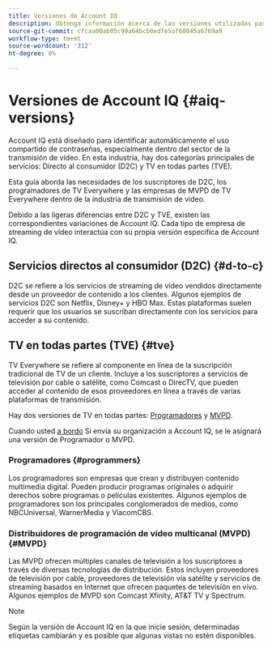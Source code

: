 ```yaml
---
title: Versiones de Account IQ
description: Obtenga información acerca de las versiones utilizadas para diferentes servicios en Account IQ.
source-git-commit: cfcaa00ab05c99a64bcb0edfe5af60845a6769a9
workflow-type: tm+mt
source-wordcount: '312'
ht-degree: 0%

---
```


# Versiones de Account IQ {#aiq-versions}

Account IQ está diseñado para identificar automáticamente el uso compartido de contraseñas, especialmente dentro del sector de la transmisión de vídeo. En esta industria, hay dos categorías principales de servicios: Directo al consumidor (D2C) y TV en todas partes (TVE).

Esta guía aborda las necesidades de los suscriptores de D2C, los programadores de TV Everywhere y las empresas de MVPD de TV Everywhere dentro de la industria de transmisión de video.

Debido a las ligeras diferencias entre D2C y TVE, existen las correspondientes variaciones de Account IQ. Cada tipo de empresa de streaming de vídeo interactúa con su propia versión específica de Account IQ.

## Servicios directos al consumidor (D2C) {#d-to-c}

D2C se refiere a los servicios de streaming de vídeo vendidos directamente desde un proveedor de contenido a los clientes. Algunos ejemplos de servicios D2C son Netflix, Disney+ y HBO Max. Estas plataformas suelen requerir que los usuarios se suscriban directamente con los servicios para acceder a su contenido.

## TV en todas partes (TVE) {#tve}

TV Everywhere se refiere al componente en línea de la suscripción tradicional de TV de un cliente. Incluye a los suscriptores a servicios de televisión por cable o satélite, como Comcast o DirecTV, que pueden acceder al contenido de esos proveedores en línea a través de varias plataformas de transmisión.

Hay dos versiones de TV en todas partes: [Programadores](/help/accountiq/product-concepts.md#programmer-def) y [MVPD](/help/accountiq/product-concepts.md#mvpd-def).

Cuando usted [a bordo](/help/accountiq/get-started.md) Si envía su organización a Account IQ, se le asignará una versión de Programador o MVPD.

### Programadores {#programmers}

Los programadores son empresas que crean y distribuyen contenido multimedia digital. Pueden producir programas originales o adquirir derechos sobre programas o películas existentes. Algunos ejemplos de programadores son los principales conglomerados de medios, como NBCUniversal, WarnerMedia y ViacomCBS.

### Distribuidores de programación de vídeo multicanal (MVPD) {#MVPD}

Las MVPD ofrecen múltiples canales de televisión a los suscriptores a través de diversas tecnologías de distribución. Estos incluyen proveedores de televisión por cable, proveedores de televisión vía satélite y servicios de streaming basados en Internet que ofrecen paquetes de televisión en vivo. Algunos ejemplos de MVPD son Comcast Xfinity, AT&amp;T TV y Spectrum.

>[!NOTE]
>
> Según la versión de Account IQ en la que inicie sesión, determinadas etiquetas cambiarán y es posible que algunas vistas no estén disponibles.




